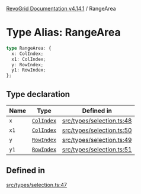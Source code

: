 [RevoGrid Documentation v4.14.1](README.md) / RangeArea

# Type Alias: RangeArea

```ts
type RangeArea: {
  x: ColIndex;
  x1: ColIndex;
  y: RowIndex;
  y1: RowIndex;
};
```

## Type declaration

| Name | Type | Defined in |
| ------ | ------ | ------ |
| `x` | [`ColIndex`](TypeAlias.ColIndex.md) | [src/types/selection.ts:48](https://github.com/revolist/revogrid/blob/925db466c3d20933669e374666cd0ddbe00cac19/src/types/selection.ts#L48) |
| `x1` | [`ColIndex`](TypeAlias.ColIndex.md) | [src/types/selection.ts:50](https://github.com/revolist/revogrid/blob/925db466c3d20933669e374666cd0ddbe00cac19/src/types/selection.ts#L50) |
| `y` | [`RowIndex`](TypeAlias.RowIndex.md) | [src/types/selection.ts:49](https://github.com/revolist/revogrid/blob/925db466c3d20933669e374666cd0ddbe00cac19/src/types/selection.ts#L49) |
| `y1` | [`RowIndex`](TypeAlias.RowIndex.md) | [src/types/selection.ts:51](https://github.com/revolist/revogrid/blob/925db466c3d20933669e374666cd0ddbe00cac19/src/types/selection.ts#L51) |

## Defined in

[src/types/selection.ts:47](https://github.com/revolist/revogrid/blob/925db466c3d20933669e374666cd0ddbe00cac19/src/types/selection.ts#L47)
